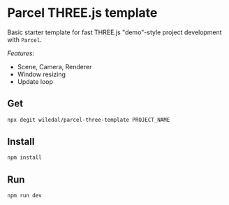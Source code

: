 # Parcel THREE.js template
Basic starter template for fast THREE.js "demo"-style project development with `Parcel`.

*Features:*
- Scene, Camera, Renderer
- Window resizing
- Update loop

## Get
```bash
npx degit wiledal/parcel-three-template PROJECT_NAME
```

## Install
```bash
npm install
```

## Run
```bash
npm run dev
```